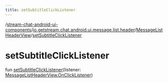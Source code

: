 ```yaml
---
title: setSubtitleClickListener
---
```

/[stream-chat-android-ui-components](../../index.md)/[io.getstream.chat.android.ui.message.list.header](../index.md)/[MessageListHeaderView](index.md)/[setSubtitleClickListener](setSubtitleClickListener.md)  
  
  
  
# setSubtitleClickListener  
fun [setSubtitleClickListener](setSubtitleClickListener.md)(listener: [MessageListHeaderView.OnClickListener](OnClickListener/index.md))
